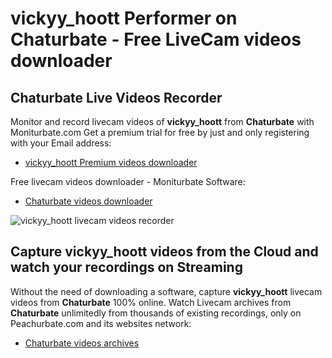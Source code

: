 # vickyy_hoott Performer on Chaturbate - Free LiveCam videos downloader

## Chaturbate Live Videos Recorder

Monitor and record livecam videos of **vickyy_hoott** from **Chaturbate** with Moniturbate.com
Get a premium trial for free by just and only registering with your Email address:
* [vickyy_hoott Premium videos downloader](https://moniturbate.com/request-demo-licence-key.html)

Free livecam videos downloader - Moniturbate Software:
* [Chaturbate videos downloader](https://moniturbate.com/moniturbate-download-software.html)

![vickyy_hoott livecam videos recorder](https://peachurnet.com/templates/moniturbate-software.png)


## Capture vickyy_hoott videos from the Cloud and watch your recordings on Streaming

Without the need of downloading a software, capture **vickyy_hoott** livecam videos from **Chaturbate** 100% online.
Watch Livecam archives from **Chaturbate** unlimitedly from thousands of existing recordings, only on Peachurbate.com and its websites network:
* [Chaturbate videos archives](https://peachurnet.com/)